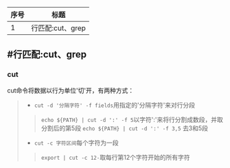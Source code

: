 序号|标题
--|--
1|行匹配:cut、grep

## #行匹配:cut、grep
### cut
cut命令将数据以行为单位'切'开，有两种方式：
>* `cut -d '分隔字符' -f fields`用指定的'分隔字符'来对行分段
>>`echo ${PATH} | cut -d ':' -f 5`以字符':'来将行分割成数段，并取分割后的第5段
>>`echo ${PATH} | cut -d ':' -f 3,5` 去3和5段
>* `cut -c 字符区间`每个字符为一段
>>`export | cut -c 12-`取每行第12个字符开始的所有字符
